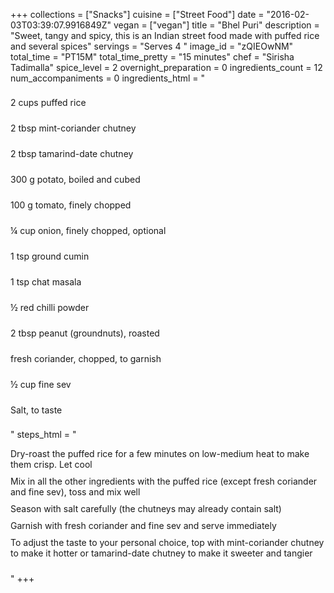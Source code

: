 +++
collections = ["Snacks"]
cuisine = ["Street Food"]
date = "2016-02-03T03:39:07.9916849Z"
vegan = ["vegan"]
title = "Bhel Puri"
description = "Sweet, tangy and spicy, this is an Indian street food made with puffed rice and several spices"
servings = "Serves 4 "
image_id = "zQIEOwNM"
total_time = "PT15M"
total_time_pretty = "15 minutes"
chef = "Sirisha Tadimalla"
spice_level = 2
overnight_preparation = 0
ingredients_count = 12
num_accompaniments = 0
ingredients_html = "<ul style='padding-left: 0; list-style: none;'><li itemprop='recipeIngredient' style='margin: 8px 0px;padding: 8px 0px;'>2 cups puffed rice</li><li itemprop='recipeIngredient' style='margin: 8px 0px;padding: 8px 0px;'>2 tbsp mint-coriander chutney</li><li itemprop='recipeIngredient' style='margin: 8px 0px;padding: 8px 0px;'>2 tbsp tamarind-date chutney</li><li itemprop='recipeIngredient' style='margin: 8px 0px;padding: 8px 0px;'>300 g potato, boiled and cubed</li><li itemprop='recipeIngredient' style='margin: 8px 0px;padding: 8px 0px;'>100 g tomato, finely chopped</li><li itemprop='recipeIngredient' style='margin: 8px 0px;padding: 8px 0px;'>¼ cup onion, finely chopped, optional</li><li itemprop='recipeIngredient' style='margin: 8px 0px;padding: 8px 0px;'>1 tsp ground cumin</li><li itemprop='recipeIngredient' style='margin: 8px 0px;padding: 8px 0px;'>1 tsp chat masala</li><li itemprop='recipeIngredient' style='margin: 8px 0px;padding: 8px 0px;'>½ red chilli powder</li><li itemprop='recipeIngredient' style='margin: 8px 0px;padding: 8px 0px;'>2 tbsp peanut (groundnuts), roasted</li><li itemprop='recipeIngredient' style='margin: 8px 0px;padding: 8px 0px;'>fresh coriander, chopped, to garnish</li><li itemprop='recipeIngredient' style='margin: 8px 0px;padding: 8px 0px;'>½ cup fine sev</li><li itemprop='recipeIngredient' style='margin: 8px 0px;padding: 8px 0px;'>Salt, to taste</li></ul>"
steps_html = "<ol style='list-style: none inside; padding-left: 0px;'><li style='padding-bottom: 10px;'><i class='step-track-icon fa fa-square-o'></i><span class='step-text' itemprop='recipeInstructions'>Dry-roast the puffed rice for a few minutes on low-medium heat to make them crisp. Let cool</span></li><li style='padding-bottom: 10px;'><i class='step-track-icon fa fa-square-o'></i><span class='step-text' itemprop='recipeInstructions'>Mix in all the other ingredients with the puffed rice (except fresh coriander and fine sev), toss and mix well</span></li><li style='padding-bottom: 10px;'><i class='step-track-icon fa fa-square-o'></i><span class='step-text' itemprop='recipeInstructions'>Season with salt carefully (the chutneys may already contain salt)</span></li><li style='padding-bottom: 10px;'><i class='step-track-icon fa fa-square-o'></i><span class='step-text' itemprop='recipeInstructions'>Garnish with fresh coriander and fine sev and serve immediately</span></li><li style='padding-bottom: 10px;'><i class='step-track-icon fa fa-square-o'></i><span class='step-text' itemprop='recipeInstructions'>To adjust the taste to your personal choice, top with mint-coriander chutney to make it hotter or tamarind-date chutney to make it sweeter and tangier</span></li></ol>"
+++
